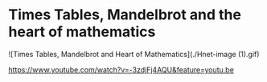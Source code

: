 # Times Tables, Mandelbrot and the heart of mathematics

![Times Tables, Mandelbrot and Heart of Mathematics](./Hnet-image (1).gif)

https://www.youtube.com/watch?v=-3zdjFj4AQU&feature=youtu.be

